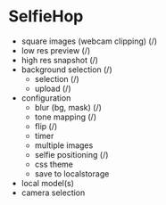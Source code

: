 # SelfieHop

- square images (webcam clipping) (/)
- low res preview (/)
- high res snapshot (/)
- background selection (/)
  - selection (/)
  - upload (/)
- configuration
  - blur (bg, mask) (/)
  - tone mapping (/)
  - flip (/)
  - timer
  - multiple images
  - selfie positioning (/)
  - css theme
  - save to localstorage
- local model(s)
- camera selection
